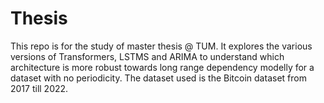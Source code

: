 # Thesis

This repo is for the study of master thesis @ TUM. 
It explores the various versions of Transformers, LSTMS and ARIMA to understand which architecture is more robust towards long range dependency modelly for a dataset with no periodicity. The dataset used is the Bitcoin dataset from 2017 till 2022. 







